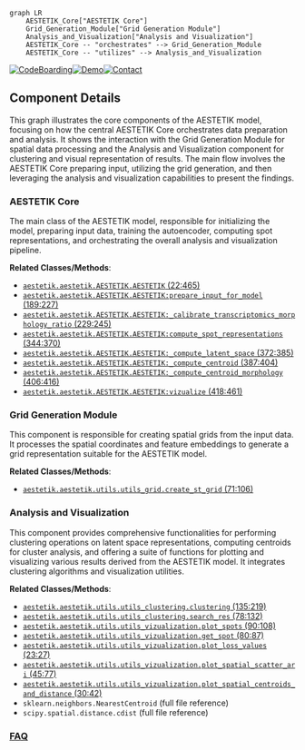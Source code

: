 ```mermaid
graph LR
    AESTETIK_Core["AESTETIK Core"]
    Grid_Generation_Module["Grid Generation Module"]
    Analysis_and_Visualization["Analysis and Visualization"]
    AESTETIK_Core -- "orchestrates" --> Grid_Generation_Module
    AESTETIK_Core -- "utilizes" --> Analysis_and_Visualization
```
[![CodeBoarding](https://img.shields.io/badge/Generated%20by-CodeBoarding-9cf?style=flat-square)](https://github.com/CodeBoarding/GeneratedOnBoardings)[![Demo](https://img.shields.io/badge/Try%20our-Demo-blue?style=flat-square)](https://www.codeboarding.org/demo)[![Contact](https://img.shields.io/badge/Contact%20us%20-%20contact@codeboarding.org-lightgrey?style=flat-square)](mailto:contact@codeboarding.org)

## Component Details

This graph illustrates the core components of the AESTETIK model, focusing on how the central AESTETIK Core orchestrates data preparation and analysis. It shows the interaction with the Grid Generation Module for spatial data processing and the Analysis and Visualization component for clustering and visual representation of results. The main flow involves the AESTETIK Core preparing input, utilizing the grid generation, and then leveraging the analysis and visualization capabilities to present the findings.

### AESTETIK Core
The main class of the AESTETIK model, responsible for initializing the model, preparing input data, training the autoencoder, computing spot representations, and orchestrating the overall analysis and visualization pipeline.


**Related Classes/Methods**:

- <a href="https://github.com/ratschlab/aestetik/blob/master/aestetik/AESTETIK.py#L22-L465" target="_blank" rel="noopener noreferrer">`aestetik.aestetik.AESTETIK.AESTETIK` (22:465)</a>
- <a href="https://github.com/ratschlab/aestetik/blob/master/aestetik/AESTETIK.py#L189-L227" target="_blank" rel="noopener noreferrer">`aestetik.aestetik.AESTETIK.AESTETIK:prepare_input_for_model` (189:227)</a>
- <a href="https://github.com/ratschlab/aestetik/blob/master/aestetik/AESTETIK.py#L229-L245" target="_blank" rel="noopener noreferrer">`aestetik.aestetik.AESTETIK.AESTETIK:_calibrate_transcriptomics_morphology_ratio` (229:245)</a>
- <a href="https://github.com/ratschlab/aestetik/blob/master/aestetik/AESTETIK.py#L344-L370" target="_blank" rel="noopener noreferrer">`aestetik.aestetik.AESTETIK.AESTETIK:compute_spot_representations` (344:370)</a>
- <a href="https://github.com/ratschlab/aestetik/blob/master/aestetik/AESTETIK.py#L372-L385" target="_blank" rel="noopener noreferrer">`aestetik.aestetik.AESTETIK.AESTETIK:_compute_latent_space` (372:385)</a>
- <a href="https://github.com/ratschlab/aestetik/blob/master/aestetik/AESTETIK.py#L387-L404" target="_blank" rel="noopener noreferrer">`aestetik.aestetik.AESTETIK.AESTETIK:_compute_centroid` (387:404)</a>
- <a href="https://github.com/ratschlab/aestetik/blob/master/aestetik/AESTETIK.py#L406-L416" target="_blank" rel="noopener noreferrer">`aestetik.aestetik.AESTETIK.AESTETIK:_compute_centroid_morphology` (406:416)</a>
- <a href="https://github.com/ratschlab/aestetik/blob/master/aestetik/AESTETIK.py#L418-L461" target="_blank" rel="noopener noreferrer">`aestetik.aestetik.AESTETIK.AESTETIK:vizualize` (418:461)</a>


### Grid Generation Module
This component is responsible for creating spatial grids from the input data. It processes the spatial coordinates and feature embeddings to generate a grid representation suitable for the AESTETIK model.


**Related Classes/Methods**:

- <a href="https://github.com/ratschlab/aestetik/blob/master/aestetik/utils/utils_grid.py#L71-L106" target="_blank" rel="noopener noreferrer">`aestetik.aestetik.utils.utils_grid.create_st_grid` (71:106)</a>


### Analysis and Visualization
This component provides comprehensive functionalities for performing clustering operations on latent space representations, computing centroids for cluster analysis, and offering a suite of functions for plotting and visualizing various results derived from the AESTETIK model. It integrates clustering algorithms and visualization utilities.


**Related Classes/Methods**:

- <a href="https://github.com/ratschlab/aestetik/blob/master/aestetik/utils/utils_clustering.py#L135-L219" target="_blank" rel="noopener noreferrer">`aestetik.aestetik.utils.utils_clustering.clustering` (135:219)</a>
- <a href="https://github.com/ratschlab/aestetik/blob/master/aestetik/utils/utils_clustering.py#L78-L132" target="_blank" rel="noopener noreferrer">`aestetik.aestetik.utils.utils_clustering.search_res` (78:132)</a>
- <a href="https://github.com/ratschlab/aestetik/blob/master/aestetik/utils/utils_vizualization.py#L90-L108" target="_blank" rel="noopener noreferrer">`aestetik.aestetik.utils.utils_vizualization.plot_spots` (90:108)</a>
- <a href="https://github.com/ratschlab/aestetik/blob/master/aestetik/utils/utils_vizualization.py#L80-L87" target="_blank" rel="noopener noreferrer">`aestetik.aestetik.utils.utils_vizualization.get_spot` (80:87)</a>
- <a href="https://github.com/ratschlab/aestetik/blob/master/aestetik/utils/utils_vizualization.py#L23-L27" target="_blank" rel="noopener noreferrer">`aestetik.aestetik.utils.utils_vizualization.plot_loss_values` (23:27)</a>
- <a href="https://github.com/ratschlab/aestetik/blob/master/aestetik/utils/utils_vizualization.py#L45-L77" target="_blank" rel="noopener noreferrer">`aestetik.aestetik.utils.utils_vizualization.plot_spatial_scatter_ari` (45:77)</a>
- <a href="https://github.com/ratschlab/aestetik/blob/master/aestetik/utils/utils_vizualization.py#L30-L42" target="_blank" rel="noopener noreferrer">`aestetik.aestetik.utils.utils_vizualization.plot_spatial_centroids_and_distance` (30:42)</a>
- `sklearn.neighbors.NearestCentroid` (full file reference)
- `scipy.spatial.distance.cdist` (full file reference)




### [FAQ](https://github.com/CodeBoarding/GeneratedOnBoardings/tree/main?tab=readme-ov-file#faq)